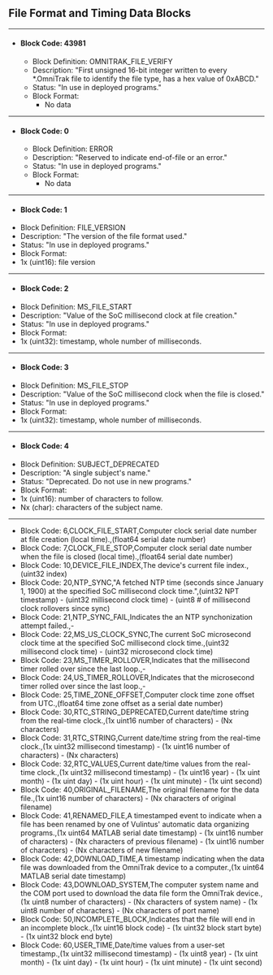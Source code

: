 ## File Format and Timing Data Blocks
---

* #### Block Code: 43981
  * Block Definition: OMNITRAK_FILE_VERIFY
  * Description: "First unsigned 16-bit integer written to every *.OmniTrak file to identify the file type, has a hex value of 0xABCD."
  * Status: "In use in deployed programs."
  * Block Format:
    * No data

---

* #### Block Code: 0
  * Block Definition: ERROR
  * Description: "Reserved to indicate end-of-file or an error."
  * Status: "In use in deployed programs."
  * Block Format:
    * No data

---

* #### Block Code: 1
 * Block Definition: FILE_VERSION
 * Description: "The version of the file format used."
 * Status: "In use in deployed programs."
 * Block Format:
  * 1x (uint16): file version

---

* #### Block Code: 2
 * Block Definition: MS_FILE_START
 * Description: "Value of the SoC millisecond clock at file creation."
 * Status: "In use in deployed programs."
 * Block Format:
  * 1x (uint32): timestamp, whole number of milliseconds.

---

* #### Block Code: 3
 * Block Definition: MS_FILE_STOP
 * Description: "Value of the SoC millisecond clock when the file is closed."
 * Status: "In use in deployed programs."
 * Block Format:
  * 1x (uint32): timestamp, whole number of milliseconds.

---

* #### Block Code: 4
 * Block Definition: SUBJECT_DEPRECATED
 * Description: "A single subject's name."
 * Status: "Deprecated. Do not use in new programs."
 * Block Format:
  * 1x (uint16): number of characters to follow.
  * Nx (char): characters of the subject name.

---

* Block Code: 6,CLOCK_FILE_START,Computer clock serial date number at file creation (local time).,(float64 serial date number)
* Block Code: 7,CLOCK_FILE_STOP,Computer clock serial date number when the file is closed (local time).,(float64 serial date number)
* Block Code: 10,DEVICE_FILE_INDEX,The device's current file index.,(uint32 index)
* Block Code: 20,NTP_SYNC,"A fetched NTP time (seconds since January 1, 1900) at the specified SoC millisecond clock time.",(uint32 NPT timestamp) - (uint32 millisecond clock time) - (uint8 # of millisecond clock rollovers since sync)
* Block Code: 21,NTP_SYNC_FAIL,Indicates the an NTP synchonization attempt failed.,-
* Block Code: 22,MS_US_CLOCK_SYNC,The current SoC microsecond clock time at the specified SoC millisecond clock time.,(uint32 millisecond clock time) - (uint32 microsecond clock time)
* Block Code: 23,MS_TIMER_ROLLOVER,Indicates that the millisecond timer rolled over since the last loop.,-
* Block Code: 24,US_TIMER_ROLLOVER,Indicates that the microsecond timer rolled over since the last loop.,-
* Block Code: 25,TIME_ZONE_OFFSET,Computer clock time zone offset from UTC.,(float64 time zone offset as a serial date number)
* Block Code: 30,RTC_STRING_DEPRECATED,Current date/time string from the real-time clock.,(1x uint16 number of characters) - (Nx characters)
* Block Code: 31,RTC_STRING,Current date/time string from the real-time clock.,(1x uint32 millisecond timestamp) - (1x uint16 number of characters) - (Nx characters)
* Block Code: 32,RTC_VALUES,Current date/time values from the real-time clock.,(1x uint32 millisecond timestamp) - (1x uint16  year) - (1x uint month) - (1x uint day) - (1x uint hour) - (1x uint minute) - (1x uint second)
* Block Code: 40,ORIGINAL_FILENAME,The original filename for the data file.,(1x uint16 number of characters) - (Nx characters of original filename)
* Block Code: 41,RENAMED_FILE,A timestamped event to indicate when a file has been renamed by one of Vulintus' automatic data organizing programs.,(1x uint64 MATLAB serial date timestamp) - (1x uint16 number of characters) - (Nx characters of previous filename) - (1x uint16 number of characters) - (Nx characters of new filename)
* Block Code: 42,DOWNLOAD_TIME,A timestamp indicating when the data file was downloaded from the OmniTrak device to a computer.,(1x uint64 MATLAB serial date timestamp)
* Block Code: 43,DOWNLOAD_SYSTEM,The computer system name and the COM port used to download the data file form the OmniTrak device.,(1x uint8 number of characters) - (Nx characters of system name) - (1x uint8 number of characters) - (Nx characters of port name)
* Block Code: 50,INCOMPLETE_BLOCK,Indicates that the file will end in an incomplete block.,(1x uint16 block code) - (1x uint32 block start byte) - (1x uint32 block end byte)
* Block Code: 60,USER_TIME,Date/time values from a user-set timestamp.,(1x uint32 millisecond timestamp) - (1x uint8 year) - (1x uint month) - (1x uint day) - (1x uint hour) - (1x uint minute) - (1x uint second)

